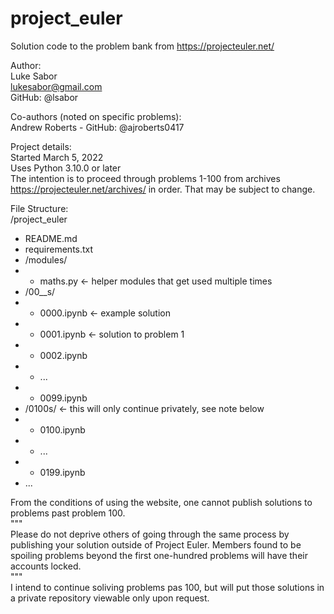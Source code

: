 # project_euler
Solution code to the problem bank from https://projecteuler.net/

Author:  
Luke Sabor  
lukesabor@gmail.com  
GitHub: @lsabor  

Co-authors (noted on specific problems):  
Andrew Roberts - GitHub: @ajroberts0417  

Project details:  
Started March 5, 2022  
Uses Python 3.10.0 or later  
The intention is to proceed through problems 1-100 from archives https://projecteuler.net/archives/ in order. That may be subject to change.  

File Structure:  
/project_euler
  *  README.md  
  *  requirements.txt  
  *  /modules/  
  *    *  maths.py    <- helper modules that get used multiple times  
  *  /00__s/  
  *    *  0000.ipynb  <- example solution  
  *    *  0001.ipynb  <- solution to problem 1  
  *    *  0002.ipynb  
  *    *  ...  
  *    *  0099.ipynb  
  *  /0100s/         <- this will only continue privately, see note below  
  *    *  0100.ipynb  
  *    *  ...  
  *    *  0199.ipynb  
  *  ...  


From the conditions of using the website, one cannot publish solutions to problems past problem 100.  
"""  
Please do not deprive others of going through the same process by publishing your solution outside of Project Euler. Members found to be spoiling problems beyond the first one-hundred problems will have their accounts locked.  
"""  
I intend to continue soliving problems pas 100, but will put those solutions in a private repository viewable only upon request.  
